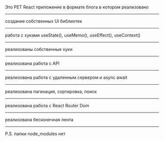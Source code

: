 Это PET React приложение в формате блога в котором реализовано
            <hr />
            создание собственных UI библиотек
            <hr />
            работа с хуками useState(), useMemo(), useEffect(), useContext()
            <hr />
            реализованы собственные хуки
            <hr />
            реализована работа с API 
            <hr />
            реализована работа с удаленным сервером и async await
            <hr />
            реализована пагинация, сортировка, поиск
            <hr />
            реализована работа с React Router Dom
            <hr />
            реализована бесконечная лента
             <hr />
            P.S. папки node_modules нет
